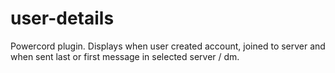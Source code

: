 # user-details
Powercord plugin. Displays when user created account, joined to server and when sent last or first message in selected server / dm.
